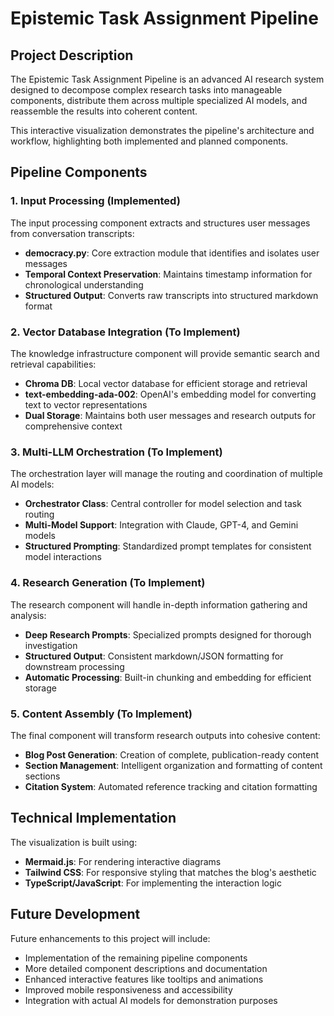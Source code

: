 # Epistemic Task Assignment Pipeline

## Project Description

The Epistemic Task Assignment Pipeline is an advanced AI research system designed to decompose complex research tasks into manageable components, distribute them across multiple specialized AI models, and reassemble the results into coherent content.

This interactive visualization demonstrates the pipeline's architecture and workflow, highlighting both implemented and planned components.

## Pipeline Components

### 1. Input Processing (Implemented)

The input processing component extracts and structures user messages from conversation transcripts:

- **democracy.py**: Core extraction module that identifies and isolates user messages
- **Temporal Context Preservation**: Maintains timestamp information for chronological understanding
- **Structured Output**: Converts raw transcripts into structured markdown format

### 2. Vector Database Integration (To Implement)

The knowledge infrastructure component will provide semantic search and retrieval capabilities:

- **Chroma DB**: Local vector database for efficient storage and retrieval
- **text-embedding-ada-002**: OpenAI's embedding model for converting text to vector representations
- **Dual Storage**: Maintains both user messages and research outputs for comprehensive context

### 3. Multi-LLM Orchestration (To Implement)

The orchestration layer will manage the routing and coordination of multiple AI models:

- **Orchestrator Class**: Central controller for model selection and task routing
- **Multi-Model Support**: Integration with Claude, GPT-4, and Gemini models
- **Structured Prompting**: Standardized prompt templates for consistent model interactions

### 4. Research Generation (To Implement)

The research component will handle in-depth information gathering and analysis:

- **Deep Research Prompts**: Specialized prompts designed for thorough investigation
- **Structured Output**: Consistent markdown/JSON formatting for downstream processing
- **Automatic Processing**: Built-in chunking and embedding for efficient storage

### 5. Content Assembly (To Implement)

The final component will transform research outputs into cohesive content:

- **Blog Post Generation**: Creation of complete, publication-ready content
- **Section Management**: Intelligent organization and formatting of content sections
- **Citation System**: Automated reference tracking and citation formatting

## Technical Implementation

The visualization is built using:

- **Mermaid.js**: For rendering interactive diagrams
- **Tailwind CSS**: For responsive styling that matches the blog's aesthetic
- **TypeScript/JavaScript**: For implementing the interaction logic

## Future Development

Future enhancements to this project will include:

- Implementation of the remaining pipeline components
- More detailed component descriptions and documentation
- Enhanced interactive features like tooltips and animations
- Improved mobile responsiveness and accessibility
- Integration with actual AI models for demonstration purposes
